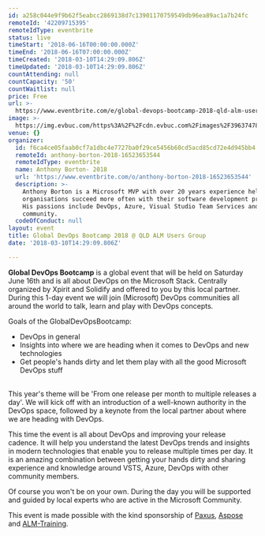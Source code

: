 ```yaml
---
id: a258c044e9f9b62f5eabcc2869138d7c13901170759549db96ea89ac1a7b24fc
remoteId: '42209715395'
remoteIdType: eventbrite
status: live
timeStart: '2018-06-16T00:00:00.000Z'
timeEnd: '2018-06-16T07:00:00.000Z'
timeCreated: '2018-03-10T14:29:09.806Z'
timeUpdated: '2018-03-10T14:29:09.806Z'
countAttending: null
countCapacity: '50'
countWaitlist: null
price: Free
url: >-
  https://www.eventbrite.com/e/global-devops-bootcamp-2018-qld-alm-users-group-tickets-42209715395?aff=ebapi
image: >-
  https://img.evbuc.com/https%3A%2F%2Fcdn.evbuc.com%2Fimages%2F39637478%2F196466870134%2F1%2Foriginal.jpg?s=838d584141c64090a592643297d578d9
venue: {}
organizer:
  id: f6ca4ce05faab0cf7a1dbc4e7727ba0f29ce5456b60cd5acd85cd72e4d945bb4
  remoteId: anthony-borton-2018-16523653544
  remoteIdType: eventbrite
  name: Anthony Borton- 2018
  url: 'https://www.eventbrite.com/o/anthony-borton-2018-16523653544'
  description: >-
    Anthony Borton is a Microsoft MVP with over 20 years experience helping
    organisations succeed more often with their software development projects.
    His passions include DevOps, Azure, Visual Studio Team Services and
    community.
  codeOfConduct: null
layout: event
title: Global DevOps Bootcamp 2018 @ QLD ALM Users Group
date: '2018-03-10T14:29:09.806Z'

---
```

<P><B>Global DevOps Bootcamp</B> is a global event that will be held on Saturday June 16th and is all about DevOps on the Microsoft Stack. Centrally organized by Xpirit and Solidify and offered to you by this local partner. During this 1-day event we will join (Microsoft) DevOps communities all around the world to talk, learn and play with DevOps concepts.</P>
<P>Goals of the GlobalDevOpsBootcamp:</P>
<UL>
<LI>DevOps in general</LI>
<LI>Insights into where we are heading when it comes to DevOps and new technologies</LI>
<LI>Get people's hands dirty and let them play with all the good Microsoft DevOps stuff</LI>
</UL>
<P><BR> This year's theme will be 'From one release per month to multiple releases a day'. We will kick off with an introduction of a well-known authority in the DevOps space, followed by a keynote from the local partner about where we are heading with DevOps.</P>
<P>This time the event is all about DevOps and improving your release cadence. It will help you understand the latest DevOps trends and insights in modern technologies that enable you to release multiple times per day. It is an amazing combination between getting your hands dirty and sharing experience and knowledge around VSTS, Azure, DevOps with other community members.</P>
<P>Of course you won't be on your own. During the day you will be supported and guided by local experts who are active in the Microsoft Community.</P>
<P>This event is made possible with the kind sponsorship of <A HREF="https://www.paxus.com.au/" REL="nofollow">Paxus</A>, <A HREF="https://www.aspose.com" REL="nofollow">Aspose</A> and <A HREF="https://www.alm-training.com" REL="nofollow">ALM-Training</A>.</P>
